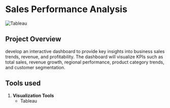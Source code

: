 # Sales Performance Analysis
![Tableau](https://img.shields.io/badge/Tableau-E97627?style=for-the-badge&logo=tableau&logoColor=white)

## Project Overview
develop an interactive dashboard to provide key insights into business sales trends, revenue, and profitability. The dashboard will visualize KPIs such as total sales, revenue growth, regional performance, product category trends, and customer segmentation.

## Tools used 
1. **Visualization Tools**
   - Tableau

